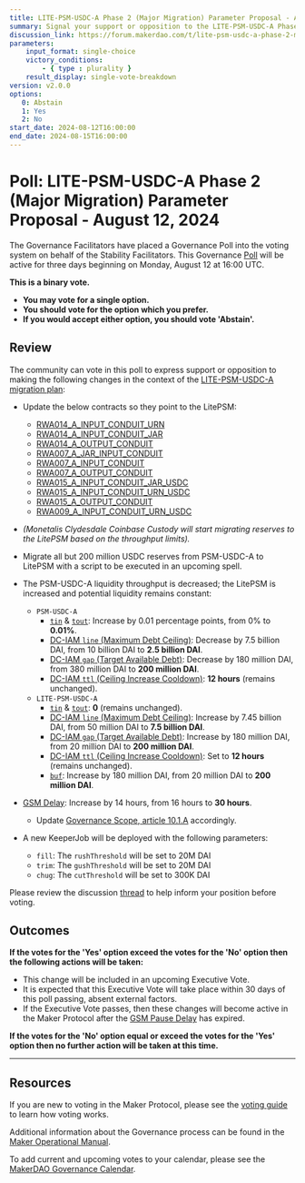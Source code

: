 ```yaml
---
title: LITE-PSM-USDC-A Phase 2 (Major Migration) Parameter Proposal - August 12, 2024
summary: Signal your support or opposition to the LITE-PSM-USDC-A Phase 2 parameter proposal.
discussion_link: https://forum.makerdao.com/t/lite-psm-usdc-a-phase-2-major-migration-proposed-parameters/24839
parameters:
    input_format: single-choice
    victory_conditions:
        - { type : plurality }
    result_display: single-vote-breakdown
version: v2.0.0
options:
   0: Abstain
   1: Yes
   2: No
start_date: 2024-08-12T16:00:00
end_date: 2024-08-15T16:00:00
---
```

# Poll: LITE-PSM-USDC-A Phase 2 (Major Migration) Parameter Proposal - August 12, 2024

The Governance Facilitators have placed a Governance Poll into the voting system on behalf of the Stability Facilitators. This Governance [Poll](https://manual.makerdao.com/governance/governance-cycle/weekly-governance-cycle#weekly-governance-cycle-definitions-mip16c1) will be active for three days beginning on Monday, August 12 at 16:00 UTC.

**This is a binary vote.**

- **You may vote for a single option.**
- **You should vote for the option which you prefer.**
- **If you would accept either option, you should vote 'Abstain'.**

## Review

The community can vote in this poll to express support or opposition to making the following changes in the context of the [LITE-PSM-USDC-A migration plan](https://forum.makerdao.com/t/litepsm-lite-psm-usdc-a-introduction-and-overview/24512#lite-psm-usdc-a-migration-plan-9):

- Update the below contracts so they point to the LitePSM:
  - [RWA014_A_INPUT_CONDUIT_URN](https://etherscan.io/address/0x6b86ba08bd7796464cea758061ac173d0268cf49)
  - [RWA014_A_INPUT_CONDUIT_JAR](https://etherscan.io/address/0x391470cd3d8307adc051d878a95fa9459f800dbc)
  - [RWA014_A_OUTPUT_CONDUIT](https://etherscan.io/address/0xd7cbdfde553de2063caafbf230be135e5dbb5064)
  - [RWA007_A_JAR_INPUT_CONDUIT](https://etherscan.io/address/0xc8bb4e2b249703640e89265e2ae7c9d5ea2af742)
  - [RWA007_A_INPUT_CONDUIT](https://etherscan.io/address/0x58f5e979ef74b60a9e5f955553ab8e0e65ba89c9)
  - [RWA007_A_OUTPUT_CONDUIT](https://etherscan.io/address/0x701c3a384c613157bf473152844f368f2d6ef191)
  - [RWA015_A_INPUT_CONDUIT_JAR_USDC](https://etherscan.io/address/0xb9373c557f3ae8cddd068c1644ed226cfb18a997)
  - [RWA015_A_INPUT_CONDUIT_URN_USDC](https://etherscan.io/address/0xe08cb5e24862ea86328295d5e5c08972203c20d8)
  - [RWA015_A_OUTPUT_CONDUIT](https://etherscan.io/address/0x1e86cb085f249772f7e7443631a87c6bdba2aceb)
  - [RWA009_A_INPUT_CONDUIT_URN_USDC](https://etherscan.io/address/0x08012ec53a7fabf6f33318dfb93c1289886ebbe1)
- _(Monetalis Clydesdale Coinbase Custody will start migrating reserves to the LitePSM based on the throughput limits)._
- Migrate all but 200 million USDC reserves from PSM-USDC-A to LitePSM with a script to be executed in an upcoming spell.
- The PSM-USDC-A liquidity throughput is decreased; the LitePSM is increased and potential liquidity remains constant:
  - `PSM-USDC-A`
    - [`tin`](https://manual.makerdao.com/module-index/module-psm#fee-in-tin) & [`tout`](https://manual.makerdao.com/module-index/module-psm#fee-out-tout): Increase by 0.01 percentage points, from 0% to **0.01%**.
    - [DC-IAM `line` (Maximum Debt Ceiling)](https://mips.makerdao.com/mips/details/MIP104#14-3-1-4-1-maximum-debt-ceiling-line-): Decrease by 7.5 billion DAI, from 10 billion DAI to **2.5 billion DAI**.
    - [DC-IAM `gap` (Target Available Debt)](https://mips.makerdao.com/mips/details/MIP104#14-3-1-4-2-target-available-debt-gap-): Decrease by 180 million DAI, from 380 million DAI to **200 million DAI**.
    - [DC-IAM `ttl` (Ceiling Increase Cooldown)](https://mips.makerdao.com/mips/details/MIP104#14-3-1-4-3-ceiling-increase-cooldown-ttl-): **12 hours** (remains unchanged).
  - `LITE-PSM-USDC-A`
    - [`tin`](https://manual.makerdao.com/module-index/module-psm#fee-in-tin) & [`tout`](https://manual.makerdao.com/module-index/module-psm#fee-out-tout): **0** (remains unchanged).
    - [DC-IAM `line` (Maximum Debt Ceiling)](https://mips.makerdao.com/mips/details/MIP104#14-3-1-4-1-maximum-debt-ceiling-line-): Increase by 7.45 billion DAI, from 50 million DAI to **7.5 billion DAI**.
    - [DC-IAM `gap` (Target Available Debt)](https://mips.makerdao.com/mips/details/MIP104#14-3-1-4-2-target-available-debt-gap-): Increase by 180 million DAI, from 20 million DAI to **200 million DAI**.
    - [DC-IAM `ttl` (Ceiling Increase Cooldown)](https://mips.makerdao.com/mips/details/MIP104#14-3-1-4-3-ceiling-increase-cooldown-ttl-): Set to **12 hours** (remains unchanged).
    - [`buf`](https://forum.makerdao.com/t/litepsm-lite-psm-usdc-a-introduction-and-overview/24512#lite-psm-usdc-a-parameters-overview-8): Increase by 180 million DAI, from 20 million DAI to **200 million DAI**.
- [GSM Delay](https://mips.makerdao.com/mips/details/MIP113#10-1-gsm-governance-security-module-pause-delay): Increase by 14 hours, from 16 hours to **30 hours**.
  - Update [Governance Scope, article 10.1.A](https://mips.makerdao.com/mips/details/MIP113#10-1-1a) accordingly.

- A new KeeperJob will be deployed with the following parameters:
    - `fill`: The `rushThreshold` will be set to 20M DAI
    - `trim`: The `gushThreshold` will be set to 20M DAI
    - `chug`: The `cutThreshold` will be set to 300K DAI

Please review the discussion [thread](https://forum.makerdao.com/t/lite-psm-usdc-a-phase-2-major-migration-proposed-parameters/24839) to help inform your position before voting.

## Outcomes

**If the votes for the 'Yes' option exceed the votes for the 'No' option then the following actions will be taken:**

- This change will be included in an upcoming Executive Vote.
- It is expected that this Executive Vote will take place within 30 days of this poll passing, absent external factors.
- If the Executive Vote passes, then these changes will become active in the Maker Protocol after the [GSM Pause Delay](https://manual.makerdao.com/parameter-index/core/param-gsm-pause-delay) has expired.

**If the votes for the 'No' option equal or exceed the votes for the 'Yes' option then no further action will be taken at this time.**

---

## Resources

If you are new to voting in the Maker Protocol, please see the [voting guide](https://manual.makerdao.com/governance/voting-in-makerdao/on-chain-governance) to learn how voting works.

Additional information about the Governance process can be found in the [Maker Operational Manual](https://manual.makerdao.com).

To add current and upcoming votes to your calendar, please see the [MakerDAO Governance Calendar](https://manual.makerdao.com/makerdao/calendars/governance-calendar).
